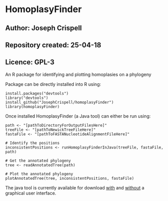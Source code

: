 # HomoplasyFinder
## Author: Joseph Crispell
## Repository created: 25-04-18
## Licence: GPL-3
An R package for identifying and plotting homoplasies on a phylogeny

Package can be directly installed into R using:
```
install.packages("devtools")
library("devtools")
install_github("JosephCrispell/homoplasyFinder")
library(homoplasyFinder)
```

Once installed HomoplasyFinder (a Java tool) can either be run using:
```
path <- "[pathToDirectoryForOutputFilesHere]"
treeFile <- "[pathToNewickTreeFileHere]"
fastaFile <- "[pathToFASTANucleotideAlignmentFileHere]"

# Identify the positions
inconsistentPositions <- runHomoplasyFinderInJava(treeFile, fastaFile, path)

# Get the annotated phylogeny
tree <- readAnnotatedTree(path)

# Plot the annotated phylogeny
plotAnnotatedTree(tree, inconsistentPositions, fastaFile)
```
The java tool is currently available for download [with](https://github.com/JosephCrispell/Java/raw/master/ExecutableJarFiles/HomoplasyFinder-GUI.jar) and [without](https://github.com/JosephCrispell/Java/raw/master/ExecutableJarFiles/HomoplasyFinder.jar) a graphical user interface.
